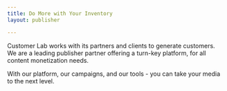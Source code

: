 ```yaml
---
title: Do More with Your Inventory
layout: publisher

---
```

Customer Lab works with its partners and clients to generate customers. We are a leading publisher partner offering a turn-key platform, for all content monetization needs.

With our platform, our campaigns, and our tools - you can take your media to the next level.